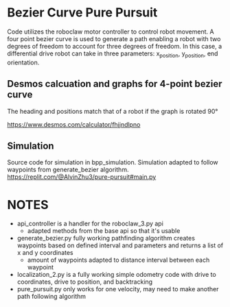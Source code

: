 # Bezier Curve Pure Pursuit

Code utilizes the roboclaw motor controller to control robot movement. A four point bezier curve is used to generate a path enabling a robot with two degrees of freedom to account for three degrees of freedom. In this case, a differential drive robot can take in three parameters: x<sub>position</sub>, y<sub>position</sub>, end orientation.


## Desmos calcuation and graphs for 4-point bezier curve
The heading and positions match that of a robot if the graph is rotated 90°

https://www.desmos.com/calculator/fhjjndlpno

## Simulation
Source code for simulation in bpp_simulation. Simulation adapted to follow waypoints from generate_bezier algorithm.
https://replit.com/@AlvinZhu3/pure-pursuit#main.py

# NOTES
- api_controller is a handler for the roboclaw_3.py api
  - adapted methods from the base api so that it's usable
- generate_bezier.py fully working pathfinding algorithm creates waypoints based on defined interval and parameters and returns a list of x and y coordinates
  - amount of waypoints adapted to distance interval between each waypoint
- localization_2.py is a fully working simple odometry code with drive to coordinates, drive to position, and backtracking
- pure_pursuit.py only works for one velocity, may need to make another path following algorithm


